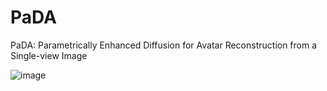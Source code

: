 # PaDA
PaDA: Parametrically Enhanced Diffusion for Avatar Reconstruction from a Single-view Image

![image](![image](https://github.com/ZhengYaWei1992/ZWProgressView/blob/master/Untitled3.gif))

